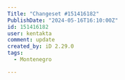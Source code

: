 ```yaml
---
Title: "Changeset #151416182"
PublishDate: "2024-05-16T16:10:00Z"
id: 151416182
user: kentakta
comment: update
created_by: iD 2.29.0
tags:
  - Montenegro

---
```

